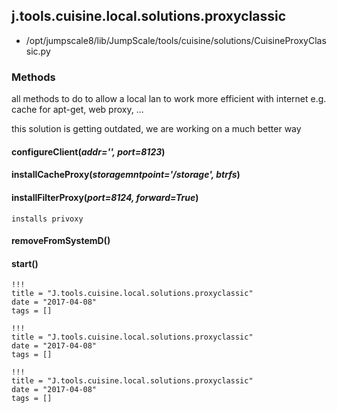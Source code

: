 <!-- toc -->
## j.tools.cuisine.local.solutions.proxyclassic

- /opt/jumpscale8/lib/JumpScale/tools/cuisine/solutions/CuisineProxyClassic.py

### Methods

all methods to do to allow a local lan to work more efficient with internet e.g. cache for apt-get, web proxy, ...

this solution is getting outdated, we are working on a much better way

#### configureClient(*addr='', port=8123*) 

#### installCacheProxy(*storagemntpoint='/storage', btrfs*) 

#### installFilterProxy(*port=8124, forward=True*) 

```
installs privoxy

```

#### removeFromSystemD() 

#### start() 


```
!!!
title = "J.tools.cuisine.local.solutions.proxyclassic"
date = "2017-04-08"
tags = []
```

```
!!!
title = "J.tools.cuisine.local.solutions.proxyclassic"
date = "2017-04-08"
tags = []
```

```
!!!
title = "J.tools.cuisine.local.solutions.proxyclassic"
date = "2017-04-08"
tags = []
```
